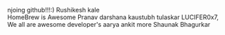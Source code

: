 njoing github!!!:)
Rushikesh kale  
HomeBrew is Awesome
Pranav
darshana
kaustubh tulaskar
LUCIFER0x7, We all are awesome developer's 
aarya
ankit more
Shaunak Bhagurkar
